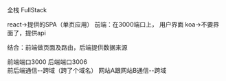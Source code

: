 全栈  FullStack

react->提供的SPA（单页应用） 前端：在3000端口上， 用户界面
koa->不要界面了，提供api 

结合：前端做页面及路由，后端提供数据来源

前端端口3000  后端端口3006  
前后端通信--跨域（跨了个域名）
网站A跟网站B通信--跨域
